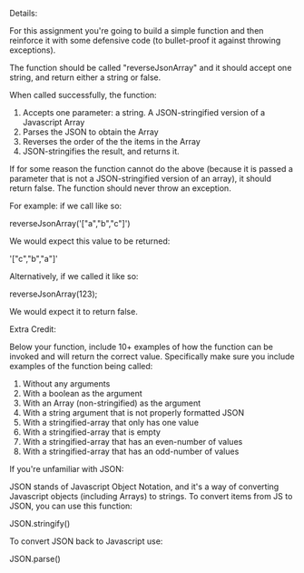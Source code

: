 Details:
 
 For this assignment you're going to build a simple function and then reinforce it with some defensive code (to bullet-proof it against throwing exceptions).

The function should be called "reverseJsonArray" and it should accept one string, and return either a string or false.

When called successfully, the function:
1. Accepts one parameter: a string. A JSON-stringified version of a Javascript Array
2. Parses the JSON to obtain the Array
3. Reverses the order of the the items in the Array
4. JSON-stringifies the result, and returns it.

If for some reason the function cannot do the above (because it is passed a parameter that is not a JSON-stringified version of an array), it should return false. The function should never throw an exception.

For example: if we call like so:

reverseJsonArray('["a","b","c"]')

We would expect this value to be returned:

'["c","b","a"]'

Alternatively, if we called it like so:

reverseJsonArray(123);

We would expect it to return false.

Extra Credit:

Below your function, include 10+ examples of how the function can be invoked and will return the correct value. Specifically make sure you include examples of the function being called:

1. Without any arguments
2. With a boolean as the argument
3. With an Array (non-stringified) as the argument
4. With a string argument that is not properly formatted JSON
5. With a stringified-array that only has one value
6. With a stringified-array that is empty
7. With a stringified-array that has an even-number of values
8. With a stringified-array that has an odd-number of values


If you're unfamiliar with JSON: 

JSON stands of Javascript Object Notation, and it's a way of converting Javascript objects (including Arrays) to strings. To convert items from JS to JSON, you can use this function:

JSON.stringify()

To convert JSON back to Javascript use:

JSON.parse()